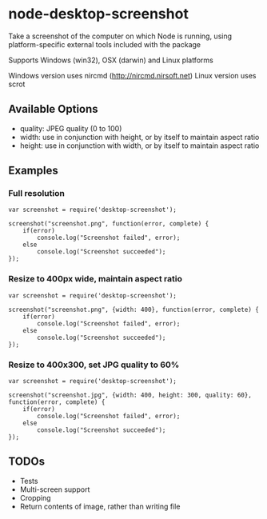 # node-desktop-screenshot #
Take a screenshot of the computer on which Node is running, using platform-specific external tools included with the package

Supports Windows (win32), OSX (darwin) and Linux platforms

Windows version uses nircmd (http://nircmd.nirsoft.net)
Linux version uses scrot

## Available Options ##

- quality: JPEG quality (0 to 100)
- width: use in conjunction with height, or by itself to maintain aspect ratio
- height: use in conjunction with width, or by itself to maintain aspect ratio

## Examples ##

### Full resolution ###
	var screenshot = require('desktop-screenshot');
	
    screenshot("screenshot.png", function(error, complete) {
        if(error)
            console.log("Screenshot failed", error);
        else
            console.log("Screenshot succeeded");
    });
    
### Resize to 400px wide, maintain aspect ratio ###

    var screenshot = require('desktop-screenshot');

    screenshot("screenshot.png", {width: 400}, function(error, complete) {
        if(error)
            console.log("Screenshot failed", error);
        else
            console.log("Screenshot succeeded");
    });
    
### Resize to 400x300, set JPG quality to 60% ###

    var screenshot = require('desktop-screenshot');

    screenshot("screenshot.jpg", {width: 400, height: 300, quality: 60}, function(error, complete) {
        if(error)
            console.log("Screenshot failed", error);
        else
            console.log("Screenshot succeeded");
    });
    
## TODOs ##

- Tests
- Multi-screen support
- Cropping
- Return contents of image, rather than writing file